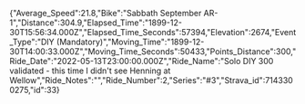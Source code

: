 {"Average_Speed":21.8,"Bike":"Sabbath September AR-1","Distance":304.9,"Elapsed_Time":"1899-12-30T15:56:34.000Z","Elapsed_Time_Seconds":57394,"Elevation":2674,"Event_Type":"DIY (Mandatory)","Moving_Time":"1899-12-30T14:00:33.000Z","Moving_Time_Seconds":50433,"Points_Distance":300,"Ride_Date":"2022-05-13T23:00:00.000Z","Ride_Name":"Solo DIY 300 validated - this time I didn't see Henning at Wellow","Ride_Notes":"","Ride_Number":2,"Series":"#3","Strava_id":7143300275,"id":33}
